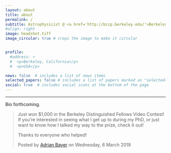 ```yaml
---
layout: about
title: about
permalink: /
subtitle: Astrophysicist @ <a href='http://bccp.berkeley.edu/'>Berkeley Center for Cosmological Physics</a>, UC Berkeley  <br><br><br><br> #Address. Contacts. Moto. Etc.
#align: right
image: headshot.tiff
image_circular: true # crops the image to make it circular


profile:
  #address: >
  #  <p>Berkeley, California</p>
  #  <p>USA</p>

news: false  # includes a list of news items
selected_papers: false # includes a list of papers marked as "selected={true}"
social: true  # includes social icons at the bottom of the page
---
```


-----------------

Bio forthcoming.

<div id="fb-root"></div>
<script async defer crossorigin="anonymous" src="https://connect.facebook.net/en_GB/sdk.js#xfbml=1&version=v14.0" nonce="yAvyOwMo"></script>

<div class="fb-video" data-href="https://www.facebook.com/theadrianbayer/videos/10211333357568703/" data-width="500" data-show-text="true"><blockquote cite="https://www.facebook.com/theadrianbayer/videos/10211333357568703/" class="fb-xfbml-parse-ignore"><a href="https://www.facebook.com/theadrianbayer/videos/10211333357568703/"></a><p>Just won $1,000 in the Berkeley Distinguished Fellows Video Contest! If you’re interested in seeing what I get up to during my PhD, or just want to know how I talked my way to the prize, check it out!

Thanks to everyone who helped!</p>Posted by <a href="https://www.facebook.com/theadrianbayer">Adrian Bayer</a> on Wednesday, 6 March 2019</blockquote></div>




<!-- Write your biography here. Tell the world about yourself. Link to your favorite [subreddit](http://reddit.com). You can put a picture in, too. The code is already in, just name your picture `prof_pic.jpg` and put it in the `img/` folder.

Put your address / P.O. box / other info right below your picture. You can also disable any these elements by editing `profile` property of the YAML header of your `_pages/about.md`. Edit `_bibliography/papers.bib` and Jekyll will render your [publications page](/al-folio/publications/) automatically.

Link to your social media connections, too. This theme is set up to use [Font Awesome icons](http://fortawesome.github.io/Font-Awesome/) and [Academicons](https://jpswalsh.github.io/academicons/), like the ones below. Add your Facebook, Twitter, LinkedIn, Google Scholar, or just disable all of them. -->
